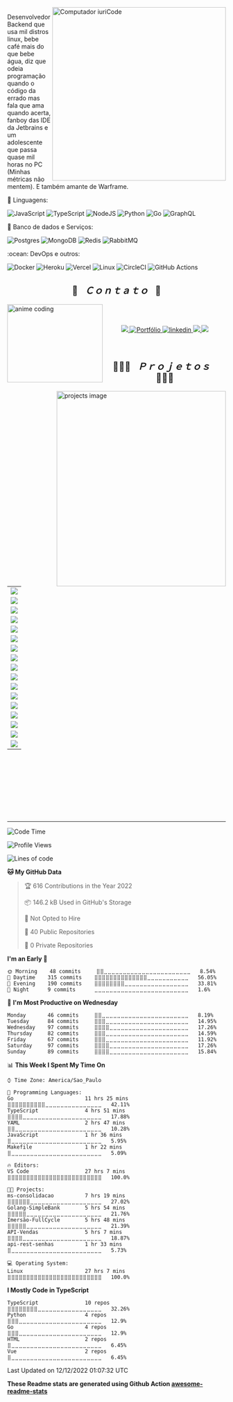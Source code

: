 <img src="https://raw.githubusercontent.com/MicaelliMedeiros/micaellimedeiros/master/image/computer-illustration.png" min-width="400px" max-width="400px" width="400px" align="right" alt="Computador iuriCode">

<p align="left"> 
  Desenvolvedor Backend que usa mil distros linux, bebe café mais do que bebe água, diz que odeia programação quando o código da errado mas fala que ama quando acerta, fanboy das IDE da Jetbrains e um adolescente que passa quase mil horas no PC (Minhas métricas não mentem). E também amante de Warframe.
</p>

<p align="left">
  🦄 Linguagens:
  
  ![JavaScript](https://img.shields.io/badge/javascript-%23323330.svg?style=for-the-badge&logo=javascript&logoColor=%23F7DF1E)
  ![TypeScript](https://img.shields.io/badge/typescript-%23007ACC.svg?style=for-the-badge&logo=typescript&logoColor=white)
  ![NodeJS](https://img.shields.io/badge/node.js-6DA55F?style=for-the-badge&logo=node.js&logoColor=white)
  ![Python](https://img.shields.io/badge/python-3670A0?style=for-the-badge&logo=python&logoColor=ffdd54)
  ![Go](https://img.shields.io/badge/go-%2300ADD8.svg?style=for-the-badge&logo=go&logoColor=white)
  ![GraphQL](https://img.shields.io/badge/-GraphQL-E10098?style=for-the-badge&logo=graphql&logoColor=white)
</p>

<p align="left">
 💼 Banco de dados e Serviços:

 ![Postgres](https://img.shields.io/badge/postgres-%23316192.svg?style=for-the-badge&logo=postgresql&logoColor=white)
 ![MongoDB](https://img.shields.io/badge/MongoDB-%234ea94b.svg?style=for-the-badge&logo=mongodb&logoColor=white)
 ![Redis](https://img.shields.io/badge/redis-%23DD0031.svg?style=for-the-badge&logo=redis&logoColor=white)
 ![RabbitMQ](https://img.shields.io/badge/Rabbitmq-FF6600?style=for-the-badge&logo=rabbitmq&logoColor=white)
</p>

<p align="left">
 :ocean: DevOps e outros:

 ![Docker](https://img.shields.io/badge/docker-%230db7ed.svg?style=for-the-badge&logo=docker&logoColor=white)
 ![Heroku](https://img.shields.io/badge/heroku-%23430098.svg?style=for-the-badge&logo=heroku&logoColor=white)
 ![Vercel](https://img.shields.io/badge/vercel-%23000000.svg?style=for-the-badge&logo=vercel&logoColor=white)
 ![Linux](https://img.shields.io/badge/Linux-FCC624?style=for-the-badge&logo=linux&logoColor=black)
 ![CircleCI](https://img.shields.io/badge/circle%20ci-%23161616.svg?style=for-the-badge&logo=circleci&logoColor=white)
 ![GitHub Actions](https://img.shields.io/badge/github%20actions-%232671E5.svg?style=for-the-badge&logo=githubactions&logoColor=white)
</p>


<h2 align="center">💬&ensp; <i>Ｃｏｎｔａｔｏ</i> &ensp;💬</h2>
<img align="left" width="220px" height="180px" src="./images/who-are-you.gif" alt="anime coding">
<br><br>
<p align="center">
  <a href = "mailto:joaosagrado3@outlook.com" alt="e-mail"><img src="https://img.shields.io/badge/Microsoft_Outlook-0078D4?style=for-the-badge&logo=microsoft-outlook&logoColor=white" target="_blank">
  </a> 
  <a href="https://drack112.vercel.app/" alt="Portfólio" target="_blank">
    <img src="https://img.shields.io/badge/Portfolio-%23000000.svg?style=for-the-badge&logo=firefox&logoColor=#FF7139" alt="Portfólio">
  </a> 
  <a href="https://www.linkedin.com/in/4bb732229/" alt="Linkedin" target="_blank">
    <img src="https://img.shields.io/badge/linkedin-%230077B5.svg?style=for-the-badge&logo=linkedin&logoColor=white" alt="linkedin">
  </a>
  <a href="https://wa.me/5511953763506?text=Sinta-se%20livre%20para%20entrar%20em%20contato%20comigo." alt="WhatsApp" target="_blank">
    <img src = "https://img.shields.io/badge/WhatsApp-25D366?style=for-the-badge&logo=whatsapp&logoColor=white">
  </a>
  <a href="https://www.instagram.com/vitoralcantara122/" alt="Instagram" target="_blank">
   <img src = "https://img.shields.io/badge/instagram-%23E4405F.svg?&style=for-the-badge&logo=instagram&logoColor=white">
  </a>
</p>
<br>

<h2 align="center">👨🏻‍💻&ensp; <i>Ｐｒｏｊｅｔｏｓ</i> &ensp;👨🏻‍💻</h2>
<img align="right" src="https://i.pinimg.com/564x/03/f5/30/03f530a91dfb4c3fb92324597830c67c.jpg" height="450px" width="390px" alt="projects image">
<table height="495px" width="365px">
  <tr>
    <td>
    <a href="https://github.com/Drack112/API-Vendas" target="_blank">
      <img align="center" src="https://github-readme-stats.vercel.app/api/pin/?username=Drack112&repo=API-Vendas&theme=tokyonight&hide_border=true">
    </a>
    </td>
  </tr>
  <tr>
    <td>
    <a href="https://github.com/Drack112/Golang-SimpleBank" target="_blank">
      <img align="center" src="https://github-readme-stats.vercel.app/api/pin/?username=Drack112&repo=Golang-SimpleBank&theme=tokyonight&hide_border=true">
    </a>
    </td>
  </tr>
  <tr>
    <td>
    <a href="https://github.com/Drack112/Adonisgram" target="_blank">
      <img align="center" src="https://github-readme-stats.vercel.app/api/pin/?username=Drack112&repo=Adonisgram&theme=tokyonight&hide_border=true">
  </a>
    </td>
  </tr>
  <tr>
    <td>
    <a href="https://github.com/Drack112/Fast-API-HobbyDev" target="_blank">
      <img align="center" src="https://github-readme-stats.vercel.app/api/pin/?username=Drack112&repo=Fast-API-HobbyDev&theme=tokyonight&hide_border=true">
  </a>
    </td>
  </tr>
  <tr>
    <td>
    <a href="https://github.com/Drack112/TeamSeas-NestJS" target="_blank">
      <img align="center" src="https://github-readme-stats.vercel.app/api/pin/?username=Drack112&repo=TeamSeas-NestJS&theme=tokyonight&hide_border=true">
  </a>
    </td>
  </tr>
  <tr>
    <td>
    <a href="https://github.com/Drack112/Next-Level-Week" target="_blank">
      <img align="center" src="https://github-readme-stats.vercel.app/api/pin/?username=Drack112&repo=Next-Level-Week&theme=tokyonight&hide_border=true">
  </a>
    </td>
  </tr>
  <tr>
    <td>
     <a href="https://github.com/Drack112/FullCycle-10" target="_blank">
      <img align="center" src="https://github-readme-stats.vercel.app/api/pin/?username=Drack112&repo=FullCycle-10&theme=tokyonight&hide_border=true">
    </a>
    </td>
  </tr>
  <tr>
    <td>
    <a href="https://github.com/Drack112/Go-Wallpaper" target="_blank">
      <img align="center" src="https://github-readme-stats.vercel.app/api/pin/?username=Drack112&repo=Go-Wallpaper&theme=tokyonight&hide_border=true">
    </a>
    </td>
  </tr>
  <tr>
    <td>
    <a href="https://github.com/Drack112/E-Commerce-Vue" target="_blank">
      <img align="center" src="https://github-readme-stats.vercel.app/api/pin/?username=Drack112&repo=E-Commerce-Vue&theme=tokyonight&hide_border=true">
    </a>
    </td>
  </tr>
  <tr>
    <td>
    <a href="https://github.com/Drack112/Udemy-Clone" target="_blank">
      <img align="center" src="https://github-readme-stats.vercel.app/api/pin/?username=Drack112&repo=Udemy-Clone&theme=tokyonight&hide_border=true">
    </a>
    </td>
  </tr>
  <tr>
    <td>
    <a href="https://github.com/Drack112/PyStack-Week-Django" target="_blank">
      <img align="center" src="https://github-readme-stats.vercel.app/api/pin/?username=Drack112&repo=PyStack-Week-Django&theme=tokyonight&hide_border=true">
    </a>
    </td>
  </tr>
  <tr>
    <td>
    <a href="https://github.com/Drack112/Playground" target="_blank">
      <img align="center" src="https://github-readme-stats.vercel.app/api/pin/?username=Drack112&repo=Playground&theme=tokyonight&hide_border=true">
    </a>
    </td>
  </tr>
  <tr>
    <td>
    <a href="https://github.com/Drack112/Gin-Traekif-API" target="_blank">
      <img align="center" src="https://github-readme-stats.vercel.app/api/pin/?username=Drack112&repo=Gin-Traekif-API&theme=tokyonight&hide_border=true">
    </a>
    </td>
  </tr>
  <tr>
    <td>
    <a href="https://github.com/Drack112/PyLab-2022" target="_blank">
      <img align="center" src="https://github-readme-stats.vercel.app/api/pin/?username=Drack112&repo=PyLab-2022&theme=tokyonight&hide_border=true">
    </a>
    </td>
  </tr>
  <tr>
    <td>
    <a href="https://github.com/Drack112/Treina-Web-Django" target="_blank">
      <img align="center" src="https://github-readme-stats.vercel.app/api/pin/?username=Drack112&repo=Treina-Web-Django&theme=tokyonight&hide_border=true">
    </a>
    </td>
  </tr>
  <tr>
    <td>
    <a href="https://github.com/Drack112/Facilidade-Com-Python" target="_blank">
      <img align="center" src="https://github-readme-stats.vercel.app/api/pin/?username=Drack112&repo=Facilidade-Com-Python&theme=tokyonight&hide_border=true">
    </a>
    </td>
  </tr>
  <tr>
    <td>
    <a href="https://github.com/Drack112/KDEasyMc" target="_blank">
      <img align="center" src="https://github-readme-stats.vercel.app/api/pin/?username=Drack112&repo=KDEasyMc&theme=tokyonight&hide_border=true">
    </a>
    </td>
  </tr>
</table>
<br>

---
<!--START_SECTION:waka-->
![Code Time](http://img.shields.io/badge/Code%20Time-638%20hrs%208%20mins-blue)

![Profile Views](http://img.shields.io/badge/Profile%20Views-17-blue)

![Lines of code](https://img.shields.io/badge/From%20Hello%20World%20I%27ve%20Written-1%20Million%20lines%20of%20code-blue)

**🐱 My GitHub Data** 

> 🏆 616 Contributions in the Year 2022
 > 
> 📦 146.2 kB Used in GitHub's Storage 
 > 
> 🚫 Not Opted to Hire
 > 
> 📜 40 Public Repositories 
 > 
> 🔑 0 Private Repositories  
 > 
**I'm an Early 🐤** 

```text
🌞 Morning    48 commits     ⣿⣿⣀⣀⣀⣀⣀⣀⣀⣀⣀⣀⣀⣀⣀⣀⣀⣀⣀⣀⣀⣀⣀⣀⣀   8.54% 
🌆 Daytime    315 commits    ⣿⣿⣿⣿⣿⣿⣿⣿⣿⣿⣿⣿⣿⣿⣀⣀⣀⣀⣀⣀⣀⣀⣀⣀⣀   56.05% 
🌃 Evening    190 commits    ⣿⣿⣿⣿⣿⣿⣿⣿⣀⣀⣀⣀⣀⣀⣀⣀⣀⣀⣀⣀⣀⣀⣀⣀⣀   33.81% 
🌙 Night      9 commits      ⣀⣀⣀⣀⣀⣀⣀⣀⣀⣀⣀⣀⣀⣀⣀⣀⣀⣀⣀⣀⣀⣀⣀⣀⣀   1.6%

```
📅 **I'm Most Productive on Wednesday** 

```text
Monday       46 commits     ⣿⣿⣀⣀⣀⣀⣀⣀⣀⣀⣀⣀⣀⣀⣀⣀⣀⣀⣀⣀⣀⣀⣀⣀⣀   8.19% 
Tuesday      84 commits     ⣿⣿⣿⣀⣀⣀⣀⣀⣀⣀⣀⣀⣀⣀⣀⣀⣀⣀⣀⣀⣀⣀⣀⣀⣀   14.95% 
Wednesday    97 commits     ⣿⣿⣿⣿⣀⣀⣀⣀⣀⣀⣀⣀⣀⣀⣀⣀⣀⣀⣀⣀⣀⣀⣀⣀⣀   17.26% 
Thursday     82 commits     ⣿⣿⣿⣀⣀⣀⣀⣀⣀⣀⣀⣀⣀⣀⣀⣀⣀⣀⣀⣀⣀⣀⣀⣀⣀   14.59% 
Friday       67 commits     ⣿⣿⣿⣀⣀⣀⣀⣀⣀⣀⣀⣀⣀⣀⣀⣀⣀⣀⣀⣀⣀⣀⣀⣀⣀   11.92% 
Saturday     97 commits     ⣿⣿⣿⣿⣀⣀⣀⣀⣀⣀⣀⣀⣀⣀⣀⣀⣀⣀⣀⣀⣀⣀⣀⣀⣀   17.26% 
Sunday       89 commits     ⣿⣿⣿⣿⣀⣀⣀⣀⣀⣀⣀⣀⣀⣀⣀⣀⣀⣀⣀⣀⣀⣀⣀⣀⣀   15.84%

```


📊 **This Week I Spent My Time On** 

```text
⌚︎ Time Zone: America/Sao_Paulo

💬 Programming Languages: 
Go                       11 hrs 25 mins      ⣿⣿⣿⣿⣿⣿⣿⣿⣿⣿⣀⣀⣀⣀⣀⣀⣀⣀⣀⣀⣀⣀⣀⣀⣀   42.11% 
TypeScript               4 hrs 51 mins       ⣿⣿⣿⣿⣀⣀⣀⣀⣀⣀⣀⣀⣀⣀⣀⣀⣀⣀⣀⣀⣀⣀⣀⣀⣀   17.88% 
YAML                     2 hrs 47 mins       ⣿⣿⣀⣀⣀⣀⣀⣀⣀⣀⣀⣀⣀⣀⣀⣀⣀⣀⣀⣀⣀⣀⣀⣀⣀   10.28% 
JavaScript               1 hr 36 mins        ⣿⣀⣀⣀⣀⣀⣀⣀⣀⣀⣀⣀⣀⣀⣀⣀⣀⣀⣀⣀⣀⣀⣀⣀⣀   5.95% 
Makefile                 1 hr 22 mins        ⣿⣀⣀⣀⣀⣀⣀⣀⣀⣀⣀⣀⣀⣀⣀⣀⣀⣀⣀⣀⣀⣀⣀⣀⣀   5.09%

🔥 Editors: 
VS Code                  27 hrs 7 mins       ⣿⣿⣿⣿⣿⣿⣿⣿⣿⣿⣿⣿⣿⣿⣿⣿⣿⣿⣿⣿⣿⣿⣿⣿⣿   100.0%

🐱‍💻 Projects: 
ms-consolidacao          7 hrs 19 mins       ⣿⣿⣿⣿⣿⣿⣀⣀⣀⣀⣀⣀⣀⣀⣀⣀⣀⣀⣀⣀⣀⣀⣀⣀⣀   27.02% 
Golang-SimpleBank        5 hrs 54 mins       ⣿⣿⣿⣿⣿⣀⣀⣀⣀⣀⣀⣀⣀⣀⣀⣀⣀⣀⣀⣀⣀⣀⣀⣀⣀   21.76% 
Imersão-FullCycle        5 hrs 48 mins       ⣿⣿⣿⣿⣿⣀⣀⣀⣀⣀⣀⣀⣀⣀⣀⣀⣀⣀⣀⣀⣀⣀⣀⣀⣀   21.39% 
API-Vendas               5 hrs 7 mins        ⣿⣿⣿⣿⣀⣀⣀⣀⣀⣀⣀⣀⣀⣀⣀⣀⣀⣀⣀⣀⣀⣀⣀⣀⣀   18.87% 
api-rest-senhas          1 hr 33 mins        ⣿⣀⣀⣀⣀⣀⣀⣀⣀⣀⣀⣀⣀⣀⣀⣀⣀⣀⣀⣀⣀⣀⣀⣀⣀   5.73%

💻 Operating System: 
Linux                    27 hrs 7 mins       ⣿⣿⣿⣿⣿⣿⣿⣿⣿⣿⣿⣿⣿⣿⣿⣿⣿⣿⣿⣿⣿⣿⣿⣿⣿   100.0%

```

**I Mostly Code in TypeScript** 

```text
TypeScript               10 repos            ⣿⣿⣿⣿⣿⣿⣿⣿⣀⣀⣀⣀⣀⣀⣀⣀⣀⣀⣀⣀⣀⣀⣀⣀⣀   32.26% 
Python                   4 repos             ⣿⣿⣿⣀⣀⣀⣀⣀⣀⣀⣀⣀⣀⣀⣀⣀⣀⣀⣀⣀⣀⣀⣀⣀⣀   12.9% 
Go                       4 repos             ⣿⣿⣿⣀⣀⣀⣀⣀⣀⣀⣀⣀⣀⣀⣀⣀⣀⣀⣀⣀⣀⣀⣀⣀⣀   12.9% 
HTML                     2 repos             ⣿⣀⣀⣀⣀⣀⣀⣀⣀⣀⣀⣀⣀⣀⣀⣀⣀⣀⣀⣀⣀⣀⣀⣀⣀   6.45% 
Vue                      2 repos             ⣿⣀⣀⣀⣀⣀⣀⣀⣀⣀⣀⣀⣀⣀⣀⣀⣀⣀⣀⣀⣀⣀⣀⣀⣀   6.45%

```



 Last Updated on 12/12/2022 01:07:32 UTC
<!--END_SECTION:waka-->

**These Readme stats are generated using Github Action [awesome-readme-stats](https://github.com/anmol098/waka-readme-stats)**
